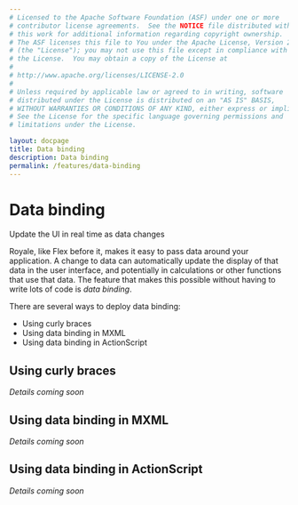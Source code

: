 ```yaml
---
# Licensed to the Apache Software Foundation (ASF) under one or more
# contributor license agreements.  See the NOTICE file distributed with
# this work for additional information regarding copyright ownership.
# The ASF licenses this file to You under the Apache License, Version 2.0
# (the "License"); you may not use this file except in compliance with
# the License.  You may obtain a copy of the License at
# 
# http://www.apache.org/licenses/LICENSE-2.0
# 
# Unless required by applicable law or agreed to in writing, software
# distributed under the License is distributed on an "AS IS" BASIS,
# WITHOUT WARRANTIES OR CONDITIONS OF ANY KIND, either express or implied.
# See the License for the specific language governing permissions and
# limitations under the License.

layout: docpage
title: Data binding
description: Data binding
permalink: /features/data-binding
---
```

# Data binding

Update the UI in real time as data changes

Royale, like Flex before it, makes it easy to pass data around your application. A change to data can automatically update the display of that data in the user interface, and potentially in calculations or other functions that use that data. The feature that makes this possible without having to write lots of code is *data binding*.

There are several ways to deploy data binding:

* Using curly braces
* Using data binding in MXML
* Using data binding in ActionScript






## Using curly braces
_Details coming soon_

## Using data binding in MXML
_Details coming soon_

## Using data binding in ActionScript
_Details coming soon_
